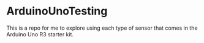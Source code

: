 # ArduinoUnoTesting

This is a repo for me to explore using each type of sensor that comes in the Arduino Uno R3 starter kit.